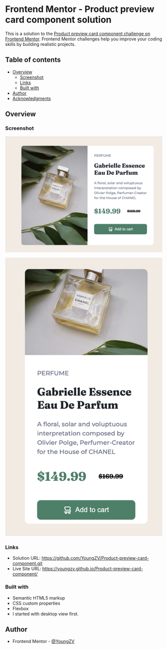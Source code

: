 # Frontend Mentor - Product preview card component solution

This is a solution to the [Product preview card component challenge on Frontend Mentor](https://www.frontendmentor.io/challenges/product-preview-card-component-GO7UmttRfa). Frontend Mentor challenges help you improve your coding skills by building realistic projects. 

## Table of contents

- [Overview](#overview)
  - [Screenshot](#screenshot)
  - [Links](#links)
  - [Built with](#built-with)
- [Author](#author)
- [Acknowledgments](#acknowledgments)



## Overview


### Screenshot

![Desktop](./screenshots/desktop.png)

![Mobile](./screenshots/mobile.png)


### Links

- Solution URL: https://github.com/YoungZV/Product-preview-card-component.git
- Live Site URL: https://youngzv.github.io/Product-preview-card-component/



### Built with

- Semantic HTML5 markup
- CSS custom properties
- Flexbox
- I started with desktop view first.




## Author

- Frontend Mentor - [@YoungZV](https://www.frontendmentor.io/profile/YoungZV)


